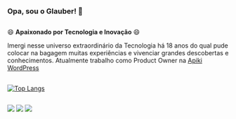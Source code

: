 ### Opa, sou o Glauber! 👋

##

😄 **Apaixonado por Tecnologia e Inovação** 😄

Imergi nesse universo extraordinário da Tecnologia há 18 anos do qual pude colocar na bagagem muitas experiências e vivenciar grandes descobertas e conhecimentos. Atualmente trabalho como Product Owner na [Apiki WordPress](https://apiki.com/)

##

[![Top Langs](https://github-readme-stats.vercel.app/api/top-langs/?username=anuraghazra&layout=compact)](https://github.com/glaubermurta/github-readme-stats)

##

<div>   
  <a href="https://www.linkedin.com/in/glauber-murta" target="_blank"><img src="https://img.shields.io/badge/-LinkedIn-%230077B5?style=for-the-badge&logo=linkedin&logoColor=white" target="_blank"></a> 
  <a href = "https://api.whatsapp.com/send?phone=033998108588&text=Sua%20mensagem%20vai%20aqui"><img src="https://img.shields.io/badge/WhatsApp-25D366?style=for-the-badge&logo=whatsapp&logoColor=white" target="_blank"></a> 
  <a href = "mailto:glaubermurta@hotmail.com"><img src="https://img.shields.io/badge/Microsoft_Outlook-0078D4?style=for-the-badge&logo=microsoft-outlook&logoColor=white" target="_blank"></a>
</div>
